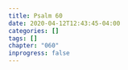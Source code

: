 ```yaml
---
title: Psalm 60
date: 2020-04-12T12:43:45-04:00
categories: []
tags: []
chapter: "060"
inprogress: false
---
```



